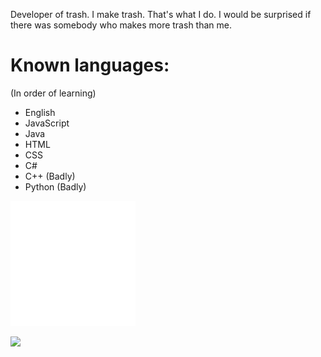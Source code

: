 Developer of trash. I make trash. That's what I do.
I would be surprised if there was somebody who makes more trash than me.

# Known languages:
(In order of learning)
- English
- JavaScript
- Java
- HTML
- CSS
- C#
- C++ (Badly)
- Python (Badly)

![](https://raw.githubusercontent.com/Mvb1122/Mvb1122/main/test.svg)

![](https://github.com/Mvb1122/Mvb1122/raw/main/256.gif)
